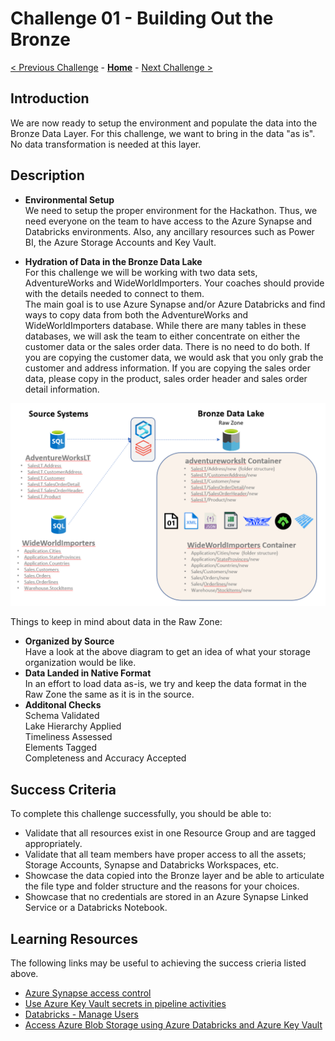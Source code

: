 # Challenge 01 - Building Out the Bronze

[< Previous Challenge](./Challenge-00.md) - **[Home](../README.md)** - [Next Challenge >](./Challenge-02.md)

## Introduction

We are now ready to setup the environment and populate the data into the Bronze Data Layer.  For this challenge, we want to bring in the data "as is".  No data transformation is needed at this layer.

## Description

- __Environmental Setup__  
  We need to setup the proper environment for the Hackathon. Thus, we need everyone on the team to have access to the Azure Synapse and Databricks environments. Also, any ancillary resources such as Power BI, the Azure Storage Accounts and Key Vault.

- __Hydration of Data in the Bronze Data Lake__  
  For this challenge we will be working with two data sets, AdventureWorks and WideWorldImporters. Your coaches should provide with the details needed to connect to them.  
  The main goal is to use Azure Synapse and/or Azure Databricks and find ways to copy data from both the AdventureWorks and WideWorldImporters database.  While there are many tables in these databases, we will ask the team to either concentrate on either the customer data or the sales order data.  There is no need to do both. 
  If you are copying the customer data, we would ask that you only grab the customer and address information. If you are copying the sales order data, please copy in the product, sales order header and sales order detail information.   
    
![picture alt](../img/Bronze.png)
  
Things to keep in mind about data in the Raw Zone:
- __Organized by Source__  
  Have a look at the above diagram to get an idea of what your storage organization would be like.
- __Data Landed in Native Format​__  
  In an effort to load data as-is, we try and keep the data format in the Raw Zone the same as it is in the source.
- __Additonal Checks__  
  Schema Validated​  
  Lake Hierarchy Applied​  
  Timeliness Assessed​  
  Elements Tagged​  
  Completeness and Accuracy Accepted  
  


## Success Criteria
To complete this challenge successfully, you should be able to:

- Validate that all resources exist in one Resource Group and are tagged appropriately.
- Validate that all team members have proper access to all the assets; Storage Accounts, Synapse and Databricks Workspaces, etc.
- Showcase the data copied into the Bronze layer and be able to articulate the file type and folder structure and the reasons for your choices.
- Showcase that no credentials are stored in an Azure Synapse Linked Service or a Databricks Notebook.

## Learning Resources

The following links may be useful to achieving the success crieria listed above.

- [Azure Synapse access control](https://docs.microsoft.com/en-us/azure/synapse-analytics/security/synapse-workspace-access-control-overview) 
- [Use Azure Key Vault secrets in pipeline activities](https://docs.microsoft.com/en-us/azure/data-factory/how-to-use-azure-key-vault-secrets-pipeline-activities)
- [Databricks - Manage Users](https://learn.microsoft.com/en-us/azure/databricks/administration-guide/users-groups/users)
- [Access Azure Blob Storage using Azure Databricks and Azure Key Vault](https://learn.microsoft.com/en-us/azure/key-vault/general/integrate-databricks-blob-storage)


